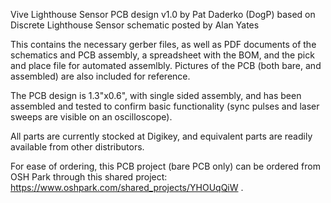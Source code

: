 Vive Lighthouse Sensor PCB design v1.0 by Pat Daderko (DogP)
 based on Discrete Lighthouse Sensor schematic posted by Alan Yates

This contains the necessary gerber files, as well as PDF documents of the schematics and PCB assembly, a spreadsheet with the BOM, and the pick and place file for automated assemlbly.  Pictures of the PCB (both bare, and assembled) are also included for reference.

The PCB design is 1.3"x0.6", with single sided assembly, and has been assembled and tested to confirm basic functionality (sync pulses and laser sweeps are visible on an oscilloscope).

All parts are currently stocked at Digikey, and equivalent parts are readily available from other distributors.

For ease of ordering, this PCB project (bare PCB only) can be ordered from OSH Park through this shared project: https://www.oshpark.com/shared_projects/YHOUqQiW .